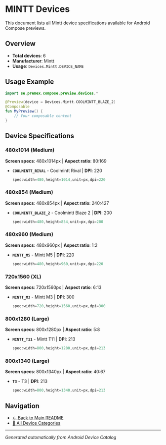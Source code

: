 # MINTT Devices

This document lists all Mintt device specifications available for Android Compose previews.

## Overview

- **Total devices**: 6
- **Manufacturer**: Mintt
- **Usage**: `Devices.Mintt.DEVICE_NAME`

## Usage Example

```kotlin
import se.premex.compose.preview.devices.*

@Preview(device = Devices.Mintt.COOLMINTT_BLAZE_2)
@Composable
fun MyPreview() {
    // Your composable content
}
```

## Device Specifications

### 480x1014 (Medium)

**Screen specs**: 480x1014px | **Aspect ratio**: 80:169

- **`COOLMINTT_RIVAL`** - Coolmintt Rival | **DPI**: 220
  ```kotlin
  spec:width=480,height=1014,unit=px,dpi=220
  ```

### 480x854 (Medium)

**Screen specs**: 480x854px | **Aspect ratio**: 240:427

- **`COOLMINTT_BLAZE_2`** - Coolmintt Blaze 2 | **DPI**: 200
  ```kotlin
  spec:width=480,height=854,unit=px,dpi=200
  ```

### 480x960 (Medium)

**Screen specs**: 480x960px | **Aspect ratio**: 1:2

- **`MINTT_M5`** - Mintt M5 | **DPI**: 220
  ```kotlin
  spec:width=480,height=960,unit=px,dpi=220
  ```

### 720x1560 (XL)

**Screen specs**: 720x1560px | **Aspect ratio**: 6:13

- **`MINTT_M3`** - Mintt M3 | **DPI**: 300
  ```kotlin
  spec:width=720,height=1560,unit=px,dpi=300
  ```

### 800x1280 (Large)

**Screen specs**: 800x1280px | **Aspect ratio**: 5:8

- **`MINTT_T11`** - Mintt T11 | **DPI**: 213
  ```kotlin
  spec:width=800,height=1280,unit=px,dpi=213
  ```

### 800x1340 (Large)

**Screen specs**: 800x1340px | **Aspect ratio**: 40:67

- **`T3`** - T3 | **DPI**: 213
  ```kotlin
  spec:width=800,height=1340,unit=px,dpi=213
  ```

## Navigation

- [← Back to Main README](../../README.md)
- [📱 All Device Categories](../README.md)

---
*Generated automatically from Android Device Catalog*
